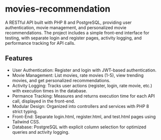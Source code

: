 ﻿# movies-recommendation
A RESTful API built with PHP 8 and PostgreSQL, providing user authentication, movie management, and personalized movie recommendations. The project includes a simple front-end interface for testing, with separate login and register pages, activity logging, and performance tracking for API calls.

## Features

- User Authentication: Register and login with JWT-based authentication.
- Movie Management: List movies, rate movies (1-5), view trending movies, and get personalized recommendations.
- Activity Logging: Tracks user actions (register, login, rate movie, etc.) with execution times in the database.
- Permance Tracking: Measures and returns execution time for each API call, displayed in the front-end.
- Modular Design: Organized into controllers and services with PHP 8 strict typing.
- Front-End: Separate login.html, register.html, and test.html pages using Tailwind CSS.
- Database: PostgreSQL with explicit column selection for optimized queries and activity logging.
